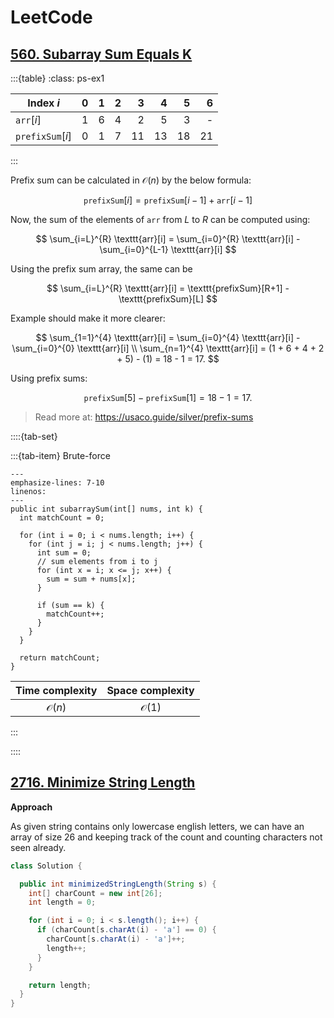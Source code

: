 # LeetCode

## [560. Subarray Sum Equals K](https://leetcode.com/problems/subarray-sum-equals-k/)

:::{table}
:class: ps-ex1

| Index $i$               |   0 |   1 |   2 |   3 |   4 |   5 |   6 |
| ----------------------- | --: | --: | --: | --: | --: | --: | --: |
| $\texttt{arr}[i]$       |   1 |   6 |   4 |   2 |   5 |   3 |   - |
| $\texttt{prefixSum}[i]$ |   0 |   1 |   7 |  11 |  13 |  18 |  21 |

:::

Prefix sum can be calculated in $\mathcal{O}(n)$ by the below formula:

$$
\texttt{prefixSum}[i] = \texttt{prefixSum}[i - 1] + \texttt{arr}[i - 1]
$$

Now, the sum of the elements of $\texttt{arr}$ from $\textit{L}$ to $\textit{R}$ can be computed using:

$$
\sum_{i=L}^{R} \texttt{arr}[i] = \sum_{i=0}^{R} \texttt{arr}[i] - \sum_{i=0}^{L-1} \texttt{arr}[i]
$$

Using the prefix sum array, the same can be

$$
\sum_{i=L}^{R} \texttt{arr}[i] = \texttt{prefixSum}[R+1] - \texttt{prefixSum}[L]
$$

Example should make it more clearer:

$$
\sum_{1=1}^{4} \texttt{arr}[i] = \sum_{i=0}^{4} \texttt{arr}[i]  - \sum_{i=0}^{0} \texttt{arr}[i] \\
\sum_{n=1}^{4} \texttt{arr}[i] = (1 + 6 + 4 + 2 + 5) - (1) = 18 - 1 = 17.
$$

Using prefix sums:

$$
\texttt{prefixSum}[5] - \texttt{prefixSum}[1] = 18 - 1 = 17.
$$

> Read more at: https://usaco.guide/silver/prefix-sums

::::{tab-set}

:::{tab-item} Brute-force

```{code-block} java
---
emphasize-lines: 7-10
linenos:
---
public int subarraySum(int[] nums, int k) {
  int matchCount = 0;

  for (int i = 0; i < nums.length; i++) {
    for (int j = i; j < nums.length; j++) {
      int sum = 0;
      // sum elements from i to j
      for (int x = i; x <= j; x++) {
        sum = sum + nums[x];
      }

      if (sum == k) {
        matchCount++;
      }
    }
  }

  return matchCount;
}
```

| Time complexity  | Space complexity |
| :--------------: | :--------------: |
| $\mathcal{O}(n)$ | $\mathcal{O}(1)$ |

:::

::::

## [2716. Minimize String Length](https://leetcode.com/problems/minimize-string-length/)

**Approach**

As given string contains only lowercase english letters, we can have an array of size 26 and keeping track of the count and counting characters not seen already.

```java
class Solution {

  public int minimizedStringLength(String s) {
    int[] charCount = new int[26];
    int length = 0;

    for (int i = 0; i < s.length(); i++) {
      if (charCount[s.charAt(i) - 'a'] == 0) {
        charCount[s.charAt(i) - 'a']++;
        length++;
      }
    }

    return length;
  }
}
```

